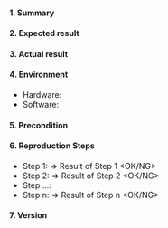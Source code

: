 #### 1. Summary

<content>

#### 2. Expected result

<content>

#### 3. Actual result

<content>

#### 4. Environment

- Hardware: <content>
- Software: <content>

#### 5. Precondition

<content>

#### 6. Reproduction Steps

- Step 1: <content> => Result of Step 1 <OK/NG> <further note>
- Step 2: <content> => Result of Step 2 <OK/NG> <further note>
- Step ...:
- Step n: <content> => Result of Step n <OK/NG> <further note>

#### 7. Version

<content>
